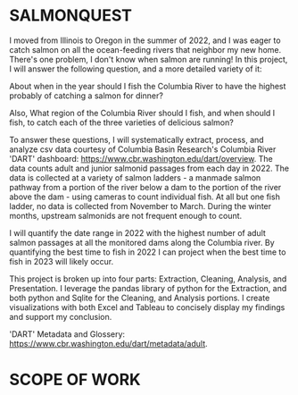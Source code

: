 # SALMONQUEST


I moved from Illinois to Oregon in the summer of 2022, and I was eager to catch salmon on all the ocean-feeding rivers that neighbor my new home. There's one problem, I don't know when salmon are running! In this project, I will answer the following question, and a more detailed variety of it: 

About when in the year should I fish the Columbia River to have the highest probably of catching a salmon for dinner?

Also,
What region of the Columbia River should I fish, and when should I fish, to catch each of the three varieties of delicious salmon?

To answer these questions, I will systematically extract, process, and analyze csv data courtesy of Columbia Basin Research's Columbia River 'DART' dashboard: https://www.cbr.washington.edu/dart/overview. The data counts adult and junior salmonid passages from each day in 2022. The data is collected at a variety of salmon ladders - a manmade salmon pathway from a portion of the river below a dam to the portion of the river above the dam - using cameras to count individual fish. At all but one fish ladder, no data is collected from November to March. During the winter months, upstream salmonids are not frequent enough to count.

I will quantify the date range in 2022 with the highest number of adult salmon passages at all the monitored dams along the Columbia river. By quantifying the best time to fish in 2022 I can project when the best time to fish in 2023 will likely occur.

This project is broken up into four parts: Extraction, Cleaning, Analysis, and Presentation. I leverage the pandas library of python for the Extraction, and both python and Sqlite for the Cleaning, and Analysis portions. 
I create visualizations with both Excel and Tableau to concisely display my findings and support my conclusion.


'DART' Metadata and Glossery: https://www.cbr.washington.edu/dart/metadata/adult.




# SCOPE OF WORK

